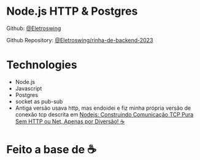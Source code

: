 # Node.js HTTP & Postgres

Github: [@Eletroswing](https://github.com/eletroswing)

Github Repository: [@Eletroswing/rinha-de-backend-2023](https://github.com/eletroswing/rinha-de-backend-2023)

# Technologies
 - Node.js
 - Javascript
 - Postgres
 - socket as pub-sub
 - Antiga versão usava http, mas endoidei e fiz minha própria versão de conexão tcp descrita em [Nodejs: Construindo Comunicação TCP Pura Sem HTTP ou Net, Apenas por Diversão! ☕](https://www.tabnews.com.br/Ytu/nodejs-construindo-comunicacao-tcp-pura-sem-http-ou-net-apenas-por-diversao)


# Feito a base de ☕